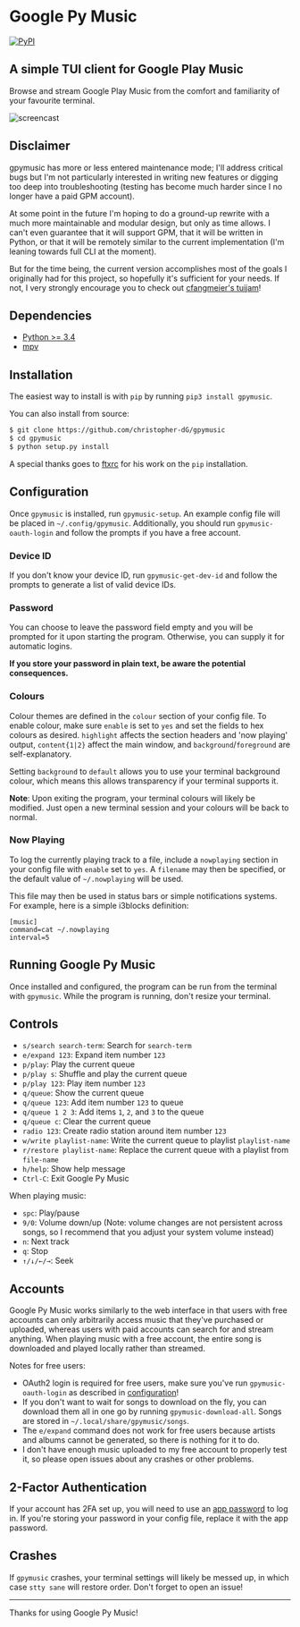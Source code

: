 # Google Py Music

[![PyPI](https://img.shields.io/pypi/v/gpymusic.svg)](https://pypi.python.org/pypi/gpymusic)

## A simple TUI client for Google Play Music

Browse and stream Google Play Music from the comfort and familiarity
of your favourite terminal.

![screencast](https://fat.gfycat.com/MixedCoordinatedAmphibian.gif
"Just pretend that this says Google Py Music instead of pmcli.")

## Disclaimer

gpymusic has more or less entered maintenance mode; I'll address critical 
bugs but I'm not particularly interested in writing new features or digging
too deep into troubleshooting (testing has become much harder since I no
longer have a paid GPM account).

At some point in the future I'm hoping to do a ground-up rewrite with a much 
more maintainable and modular design, but only as time allows. I can't even
guarantee that it will support GPM, that it will be written in Python, or
that it will be remotely similar to the current implementation (I'm leaning
towards full CLI at the moment).

But for the time being, the current version accomplishes most of the goals I
originally had for this project, so hopefully it's sufficient for your needs.
If not, I very strongly encourage you to check out 
[cfangmeier's tuijam](https://github.com/cfangmeier/tuijam)!

## Dependencies

* [Python >= 3.4](https://www.python.org/downloads)
* [mpv](https://mpv.io)

## Installation

The easiest way to install is with `pip` by running `pip3 install gpymusic`.

You can also install from source:

```sh
$ git clone https://github.com/christopher-dG/gpymusic
$ cd gpymusic
$ python setup.py install
```

A special thanks goes to [ftxrc](https://github.com/ftxrc)
for his work on the `pip` installation.

## Configuration

Once `gpymusic` is installed, run `gpymusic-setup`.
An example config file will be placed in `~/.config/gpymusic`.
Additionally, you should run `gpymusic-oauth-login` and follow
the prompts if you have a free account.

### Device ID

If you don't know your device ID, run `gpymusic-get-dev-id`
and follow the prompts to generate a list of valid device IDs.

### Password

You can choose to leave the password field empty and you will be
prompted for it upon starting the program. Otherwise, you can supply
it for automatic logins.

**If you store your password in plain text,
be aware the potential consequences.**

### Colours

Colour themes are defined in the `colour` section of your config file.
To enable colour, make sure `enable` is set to `yes` and set the fields
to hex colours as desired. `highlight` affects the section headers and
'now playing' output, `content{1|2}` affect the main window, and
`background`/`foreground` are self-explanatory.

Setting `background` to `default` allows you to use your terminal background
colour, which means this allows transparency if your terminal supports it.

**Note**: Upon exiting the program, your terminal colours will likely
be modified. Just open a new terminal session and your colours will
be back to normal.

### Now Playing

To log the currently playing track to a file, include a `nowplaying` section in
your config file with `enable` set to `yes`. A `filename` may then be specified,
or the default value of `~/.nowplaying` will be used.

This file may then be used in status bars or simple notifications systems. For
example, here is a simple i3blocks definition:

```
[music]
command=cat ~/.nowplaying
interval=5
```

## Running Google Py Music

Once installed and configured, the program can be run from the terminal
with `gpymusic`. While the program is running, don't resize your terminal.

## Controls

* `s/search search-term`: Search for `search-term`
* `e/expand 123`: Expand item number `123`
* `p/play`: Play the current queue
* `p/play s`: Shuffle and play the current queue
* `p/play 123`: Play item number `123`
* `q/queue`: Show the current queue
* `q/queue 123`:  Add item number `123` to queue
* `q/queue 1 2 3`:  Add items `1`, `2`, and `3` to the queue
* `q/queue c`:  Clear the current queue
* `radio 123`: Create radio station around item number `123`
* `w/write playlist-name`: Write the current queue to playlist `playlist-name`
* `r/restore playlist-name`: Replace the current queue with a playlist
  from `file-name`
* `h/help`: Show help message
* `Ctrl-C`: Exit Google Py Music

When playing music:

* `spc`: Play/pause
* `9/0`: Volume down/up (Note: volume changes are not persistent across songs,
  so I recommend that you adjust your system volume instead)
* `n`: Next track
* `q`: Stop
* `↑/↓/←/→`: Seek

## Accounts

Google Py Music works similarly to the web interface in that users with
free accounts can only arbitrarily access music that they've purchased or
uploaded, whereas users with paid accounts can search for and stream anything.
When playing music with a free account, the entire song is downloaded and
played locally rather than streamed.

Notes for free users:

* OAuth2 login is required for free users, make sure you've run
  `gpymusic-oauth-login` as described in [configuration](#configuration)!
* If you don't want to wait for songs to download on the fly, you can download
  them all in one go by running `gpymusic-download-all`.
  Songs are stored in `~/.local/share/gpymusic/songs`.
* The `e/expand` command does not work for free users because artists and
  albums cannot be generated, so there is nothing for it to do.
* I don't have enough music uploaded to my free account to properly test it,
  so please open issues about any crashes or other problems.

## 2-Factor Authentication

If your account has 2FA set up, you will need to use an
[app password](https://support.google.com/accounts/answer/185833?hl=en)
to log in. If you're storing your password in your config file,
replace it with the app password.

## Crashes

If `gpymusic` crashes, your terminal settings will likely be messed up,
in which case `stty sane` will restore order. Don't forget to open an issue!

***

Thanks for using Google Py Music!
